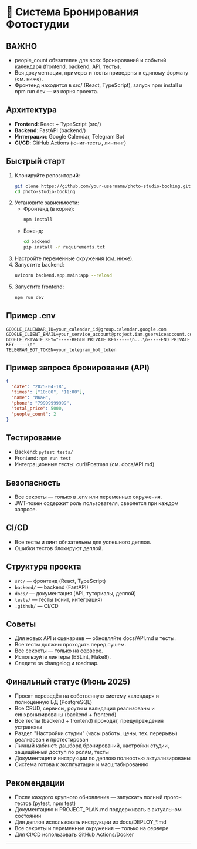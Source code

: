 # 📸 Система Бронирования Фотостудии

## ВАЖНО
- people_count обязателен для всех бронирований и событий календаря (frontend, backend, API, тесты).
- Вся документация, примеры и тесты приведены к единому формату (см. ниже).
- Фронтенд находится в src/ (React, TypeScript), запуск npm install и npm run dev — из корня проекта.

## Архитектура
- **Frontend**: React + TypeScript (src/)
- **Backend**: FastAPI (backend/)
- **Интеграции**: Google Calendar, Telegram Bot
- **CI/CD**: GitHub Actions (юнит-тесты, линтинг)

## Быстрый старт
1. Клонируйте репозиторий:
   ```bash
   git clone https://github.com/your-username/photo-studio-booking.git
   cd photo-studio-booking
   ```
2. Установите зависимости:
   - Фронтенд (в корне):
     ```bash
     npm install
     ```
   - Бэкенд:
     ```bash
     cd backend
     pip install -r requirements.txt
     ```
3. Настройте переменные окружения (см. ниже).
4. Запустите backend:
   ```bash
   uvicorn backend.app.main:app --reload
   ```
5. Запустите frontend:
   ```bash
   npm run dev
   ```

## Пример .env
```
GOOGLE_CALENDAR_ID=your_calendar_id@group.calendar.google.com
GOOGLE_CLIENT_EMAIL=your_service_account@project.iam.gserviceaccount.com
GOOGLE_PRIVATE_KEY="-----BEGIN PRIVATE KEY-----\n...\n-----END PRIVATE KEY-----\n"
TELEGRAM_BOT_TOKEN=your_telegram_bot_token
```

## Пример запроса бронирования (API)
```json
{
  "date": "2025-04-18",
  "times": ["10:00", "11:00"],
  "name": "Иван",
  "phone": "79999999999",
  "total_price": 5000,
  "people_count": 2
}
```

## Тестирование
- Backend: `pytest tests/`
- Frontend: `npm run test`
- Интеграционные тесты: curl/Postman (см. docs/API.md)

## Безопасность
- Все секреты — только в .env или переменных окружения.
- JWT-токен содержит роль пользователя, сверяется при каждом запросе.

## CI/CD
- Все тесты и линт обязательны для успешного деплоя.
- Ошибки тестов блокируют деплой.

## Структура проекта
- `src/` — фронтенд (React, TypeScript)
- `backend/` — backend (FastAPI)
- `docs/` — документация (API, туториалы, деплой)
- `tests/` — тесты (юнит, интеграция)
- `.github/` — CI/CD

## Советы
- Для новых API и сценариев — обновляйте docs/API.md и тесты.
- Все тесты должны проходить перед пушем.
- Все секреты — только на сервере.
- Используйте линтеры (ESLint, Flake8).
- Следите за changelog и roadmap.

## Финальный статус (Июнь 2025)

- Проект переведён на собственную систему календаря и полноценную БД (PostgreSQL)
- Все CRUD, сервисы, роуты и валидация реализованы и синхронизированы (backend + frontend)
- Все тесты (backend + frontend) проходят, предупреждения устранены
- Раздел "Настройки студии" (часы работы, цены, тех. перерывы) реализован и протестирован
- Личный кабинет: дашборд бронирований, настройки студии, защищённый доступ по ролям, тесты
- Документация и инструкции по деплою полностью актуализированы
- Система готова к эксплуатации и масштабированию

## Рекомендации

- После каждого крупного обновления — запускать полный прогон тестов (pytest, npm test)
- Документацию и PROJECT_PLAN.md поддерживать в актуальном состоянии
- Для деплоя использовать инструкции из docs/DEPLOY_*.md
- Все секреты и переменные окружения — только на сервере
- Для CI/CD использовать GitHub Actions/Docker

---
